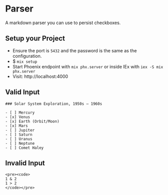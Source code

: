 # Parser

A markdown parser you can use to persist checkboxes.

## Setup your Project

- Ensure the port is `5432` and the password is the same as the configuration.
- $ `mix setup`
- Start Phoenix endpoint with `mix phx.server` or inside IEx with `iex -S mix phx.server`
- Visit: http://localhost:4000

## Valid Input

```
### Solar System Exploration, 1950s – 1960s

- [ ] Mercury
- [x] Venus
- [x] Earth (Orbit/Moon)
- [x] Mars
- [ ] Jupiter
- [ ] Saturn
- [ ] Uranus
- [ ] Neptune
- [ ] Comet Haley
```

## Invalid Input

```
<pre><code>
1 & 2
1 > 2
</code></pre>
```
